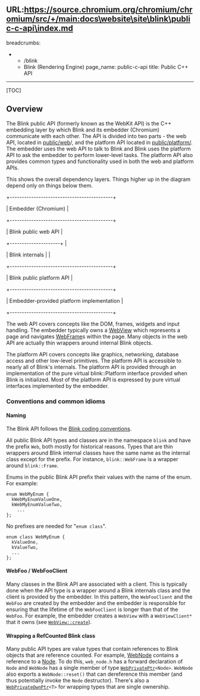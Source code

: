 URL:https://source.chromium.org/chromium/chromium/src/+/main:docs\website\site\blink\public-c-api\index.md
---
breadcrumbs:
- - /blink
  - Blink (Rendering Engine)
page_name: public-c-api
title: Public C++ API
---

[TOC]

## Overview

The Blink public API (formerly known as the WebKit API) is the C++ embedding
layer by which Blink and its embedder (Chromium) communicate with each other.
The API is divided into two parts - the web API, located in
[public/web](https://code.google.com/p/chromium/codesearch#chromium/src/third_party/blink/public/web/)/,
and the platform API located in
[public/platform/](https://code.google.com/p/chromium/codesearch#chromium/src/third_party/blink/public/platform/).
The embedder uses the web API to talk to Blink and Blink uses the platform API
to ask the embedder to perform lower-level tasks. The platform API also provides
common types and functionality used in both the web and platform APIs.

This shows the overall dependency layers. Things higher up in the diagram depend
only on things below them.

+-------------------------------------------+

| Embedder (Chromium) |

+-------------------------------------------+

| Blink public web API |

+---------------------+ |

| Blink internals | |

+-------------------------------------------+

| Blink public platform API |

+-------------------------------------------+

| Embedder-provided platform implementation |

+-------------------------------------------+

The web API covers concepts like the DOM, frames, widgets and input handling.
The embedder typically owns a
[WebView](https://code.google.com/p/chromium/codesearch#chromium/src/third_party/blink/public/web/web_view.h)
which represents a page and navigates
[WebFrame](https://code.google.com/p/chromium/codesearch#chromium/src/third_party/blink/public/web/web_frame.h)s
within the page. Many objects in the web API are actually thin wrappers around
internal Blink objects.

The platform API covers concepts like graphics, networking, database access and
other low-level primitives. The platform API is accessible to nearly all of
Blink's internals. The platform API is provided through an implementation of the
pure virtual blink::Platform interface provided when Blink is initialized. Most
of the platform API is expressed by pure virtual interfaces implemented by the
embedder.

### Conventions and common idioms

#### Naming

The Blink API follows the [Blink coding
conventions](https://chromium.googlesource.com/chromium/src/+/HEAD/styleguide/c++/blink-c++.md).

All public Blink API types and classes are in the namespace `blink` and have the
prefix `Web`, both mostly for historical reasons. Types that are thin wrappers
around Blink internal classes have the same name as the internal class except
for the prefix. For instance, `blink::WebFrame` is a wrapper around
`blink::Frame`.

Enums in the public Blink API prefix their values with the name of the enum. For
example:

```none
enum WebMyEnum {
  kWebMyEnumValueOne,
  kWebMyEnumValueTwo,
    ...
};
```

No prefixes are needed for "`enum class`".

```none
enum class WebMyEnum {
  kValueOne,
  kValueTwo,
  ...
};
```

#### WebFoo / WebFooClient

Many classes in the Blink API are associated with a client. This is typically
done when the API type is a wrapper around a Blink internals class and the
client is provided by the embedder. In this pattern, the `WebFooClient` and the
`WebFoo` are created by the embedder and the embedder is responsible for
ensuring that the lifetime of the `WebFooClient` is longer than that of the
`WebFoo`. For example, the embedder creates a `WebView` with a `WebViewClient*`
that it owns (see
[`WebView::create`](https://code.google.com/p/chromium/codesearch#chromium/src/third_party/blink/public/web/web_view.h&q=WebView::create&sq=package:chromium&type=cs)).

#### Wrapping a RefCounted Blink class

Many public API types are value types that contain references to Blink objects
that are reference counted. For example,
[WebNode](https://code.google.com/p/chromium/codesearch#chromium/src/third_party/WebKit/public/web/WebNode.h)
contains a reference to a
[Node](https://code.google.com/p/chromium/codesearch#chromium/src/third_party/WebKit/Source/core/dom/Node.h).
To do this, `web_node.h` has a forward declaration of `Node` and `WebNode` has a
single member of type
[`WebPrivatePtr`](https://code.google.com/p/chromium/codesearch#chromium/src/third_party/WebKit/public/platform/WebPrivatePtr.h)`<Node>`.
`WebNode` also exports a `WebNode::reset()` that can dereference this member
(and thus potentially invoke the `Node` destructor). There's also a
[`WebPrivateOwnPtr`](https://code.google.com/p/chromium/codesearch#chromium/src/third_party/WebKit/public/platform/WebPrivateOwnPtr.h)`<T>`
for wrapping types that are single ownership.
